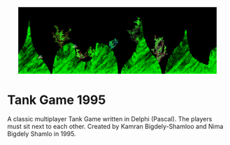 <div align="center">
  <img src="/snapshot.png" width="90%">
</div>

# Tank Game 1995
A classic multiplayer Tank Game written in Delphi (Pascal). The players must sit next to each other. Created by Kamran Bigdely-Shamloo and Nima Bigdely Shamlo in 1995.
